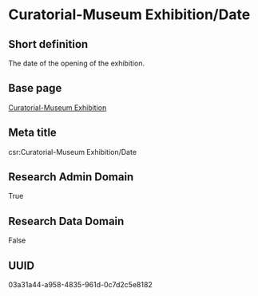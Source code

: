 # Curatorial-Museum Exhibition/Date
## Short definition
The date of the opening of the exhibition.
## Base page
[Curatorial-Museum Exhibition](https://github.com/EuroCRIS/CASRAI-Dictionairies/blob/main/Objects/Curatorial-Museum%20Exhibition.md)
## Meta title
csr:Curatorial-Museum Exhibition/Date
## Research Admin Domain
True
## Research Data Domain
False
## UUID
03a31a44-a958-4835-961d-0c7d2c5e8182
